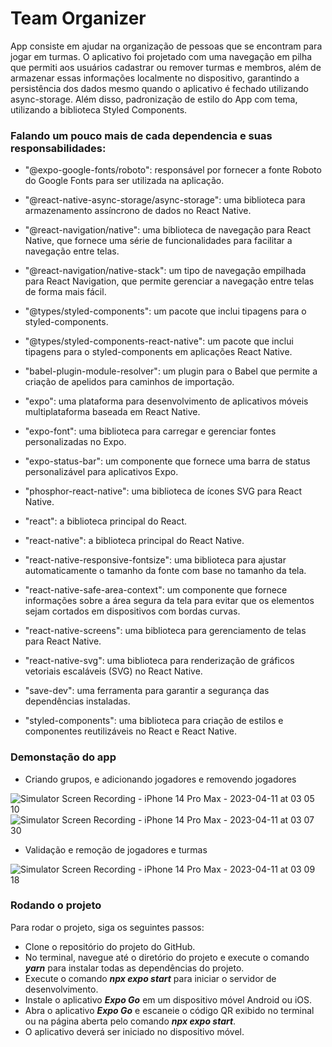 # Team Organizer

App consiste em ajudar na organização de pessoas que se encontram para jogar em turmas. O aplicativo foi projetado com uma navegação em pilha que permiti aos usuários cadastrar ou remover turmas e membros, além de armazenar essas informações localmente no dispositivo, garantindo a persistência dos dados mesmo quando o aplicativo é fechado utilizando async-storage. Além disso, padronização de estilo do App com tema, utilizando a biblioteca Styled Components.

### Falando um pouco mais de cada dependencia e suas responsabilidades: 

- "@expo-google-fonts/roboto": responsável por fornecer a fonte Roboto do Google Fonts para ser utilizada na aplicação.

- "@react-native-async-storage/async-storage": uma biblioteca para armazenamento assíncrono de dados no React Native.

- "@react-navigation/native": uma biblioteca de navegação para React Native, que fornece uma série de funcionalidades para facilitar a navegação entre telas.

- "@react-navigation/native-stack": um tipo de navegação empilhada para React Navigation, que permite gerenciar a navegação entre telas de forma mais fácil.

- "@types/styled-components": um pacote que inclui tipagens para o styled-components.

- "@types/styled-components-react-native": um pacote que inclui tipagens para o styled-components em aplicações React Native.

- "babel-plugin-module-resolver": um plugin para o Babel que permite a criação de apelidos para caminhos de importação.

- "expo": uma plataforma para desenvolvimento de aplicativos móveis multiplataforma baseada em React Native.

- "expo-font": uma biblioteca para carregar e gerenciar fontes personalizadas no Expo.

- "expo-status-bar": um componente que fornece uma barra de status personalizável para aplicativos Expo.

- "phosphor-react-native": uma biblioteca de ícones SVG para React Native.

- "react": a biblioteca principal do React.

- "react-native": a biblioteca principal do React Native.

- "react-native-responsive-fontsize": uma biblioteca para ajustar automaticamente o tamanho da fonte com base no tamanho da tela.

- "react-native-safe-area-context": um componente que fornece informações sobre a área segura da tela para evitar que os elementos sejam cortados em dispositivos com bordas curvas.

- "react-native-screens": uma biblioteca para gerenciamento de telas para React Native.

- "react-native-svg": uma biblioteca para renderização de gráficos vetoriais escaláveis ​​(SVG) no React Native.

- "save-dev": uma ferramenta para garantir a segurança das dependências instaladas.

- "styled-components": uma biblioteca para criação de estilos e componentes reutilizáveis no React e React Native.

### Demonstação do app 
- Criando grupos, e adicionando jogadores e removendo jogadores

![Simulator Screen Recording - iPhone 14 Pro Max - 2023-04-11 at 03 05 10](https://user-images.githubusercontent.com/40840209/231070601-e60f755f-62af-42f3-a1b8-7b99a4382a35.gif)
![Simulator Screen Recording - iPhone 14 Pro Max - 2023-04-11 at 03 07 30](https://user-images.githubusercontent.com/40840209/231070961-447e0408-8b01-40ab-9cf9-adca4cfdf2e8.gif)

- Validação e remoção de jogadores e turmas

![Simulator Screen Recording - iPhone 14 Pro Max - 2023-04-11 at 03 09 18](https://user-images.githubusercontent.com/40840209/231071346-96483066-b40b-45bb-a086-6ba4d87d4f58.gif)


### Rodando o projeto
Para rodar o projeto, siga os seguintes passos:

- Clone o repositório do projeto do GitHub.
- No terminal, navegue até o diretório do projeto e execute o comando **_yarn_** para instalar todas as dependências do projeto.
- Execute o comando **_npx expo start_** para iniciar o servidor de desenvolvimento.
- Instale o aplicativo **_Expo Go_** em um dispositivo móvel Android ou iOS.
- Abra o aplicativo **_Expo Go_** e escaneie o código QR exibido no terminal ou na página aberta pelo comando **_npx expo start_**.
- O aplicativo deverá ser iniciado no dispositivo móvel.

